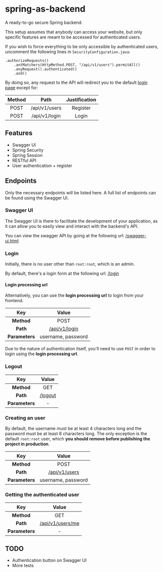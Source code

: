 # spring-as-backend

A ready-to-go secure Spring backend.

This setup assumes that anybody can access your website, 
but only specific features are meant to be accessed for authenticated users.

If you wish to force everything to be only accessible by authenticated users, uncomment the following lines
in `SecurityConfiguration.java`:

	.authorizeRequests()
		.antMatchers(HttpMethod.POST, "/api/v1/users").permitAll()
		.anyRequest().authenticated()
		.and()
		
By doing so, any request to the API will redirect you to the default [login page](#login) except for:
 
| Method |     Path      | Justification |
|:------:|:-------------:|:-------------:|
| POST   | /api/v1/users |   Register    |
| POST   | /api/v1/login |    Login      |


## Features

- Swagger UI
- Spring Security
- Spring Session
- RESTful API
- User authentication + register


## Endpoints

Only the necessary endpoints will be listed here. A full list of endpoints can be found using the Swagger UI.


### Swagger UI

The Swagger UI is there to facilitate the development of your application, as it can allow you
to easily view and interact with the backend's API.

You can view the swagger API by going at the following url: [/swagger-ui.html](http://localhost/swagger-ui.html)


### Login

Initially, there is no user other than `root:root`, which is an admin.

By default, there's a login form at the following url: [/login](http://localhost/login)


#### Login processing url

Alternatively, you can use the **login processing url** to login from your frontend.

| Key | Value | 
|:---:|:---:|
| **Method** | POST |
| **Path** | [/api/v1/login](http://localhost/api/v1/login) |
| **Parameters** | username, password |

Due to the nature of authentication itself, you'll need to use `POST` in order to login using the **login processing url**.


### Logout

| Key | Value | 
|:---:|:---:|
| **Method** | GET |
| **Path** | [/logout](http://localhost/logout) |
| **Parameters** | - |


### Creating an user

By default, the username must be at least 4 characters long and the password must be at least 8 characters long.
The only exception is the default `root:root` user, which **you should remove before publishing the project in production**.

| Key | Value | 
|:---:|:---:|
| **Method** | POST |
| **Path** | [/api/v1/users](http://localhost/api/v1/users) |
| **Parameters** | username, password |


### Getting the authenticated user

| Key | Value | 
|:---:|:---:|
| **Method** | GET |
| **Path** | [/api/v1/users/me](http://localhost/api/v1/users/me) |
| **Parameters** | - |


## TODO

- Authentication button on Swagger UI 
- More tests
